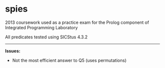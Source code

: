 # spies

2013 coursework used as a practice exam for the Prolog component of
Integrated Programming Laboratory

All predicates tested using SICStus 4.3.2

---

**Issues:**

- Not the most efficient answer to Q5 (uses permutations)
